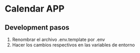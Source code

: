 # Calendar APP

## Development pasos

1. Renombrar el archivo .env.template por .env
2. Hacer los cambios respectivos en las variables de entorno